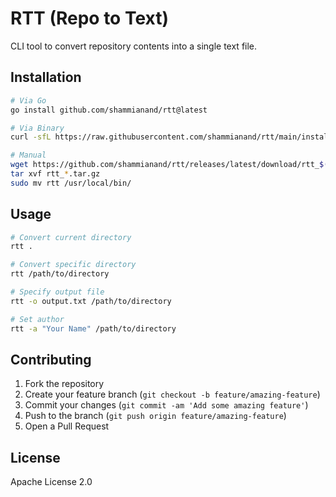 # RTT (Repo to Text)

CLI tool to convert repository contents into a single text file.

## Installation

```bash
# Via Go
go install github.com/shammianand/rtt@latest

# Via Binary
curl -sfL https://raw.githubusercontent.com/shammianand/rtt/main/install.sh | sh

# Manual
wget https://github.com/shammianand/rtt/releases/latest/download/rtt_$(uname)_$(uname -m).tar.gz
tar xvf rtt_*.tar.gz
sudo mv rtt /usr/local/bin/
```

## Usage

```bash
# Convert current directory
rtt .

# Convert specific directory
rtt /path/to/directory

# Specify output file
rtt -o output.txt /path/to/directory

# Set author
rtt -a "Your Name" /path/to/directory
```

## Contributing

1. Fork the repository
2. Create your feature branch (`git checkout -b feature/amazing-feature`)
3. Commit your changes (`git commit -am 'Add some amazing feature'`)
4. Push to the branch (`git push origin feature/amazing-feature`)
5. Open a Pull Request

## License

Apache License 2.0
